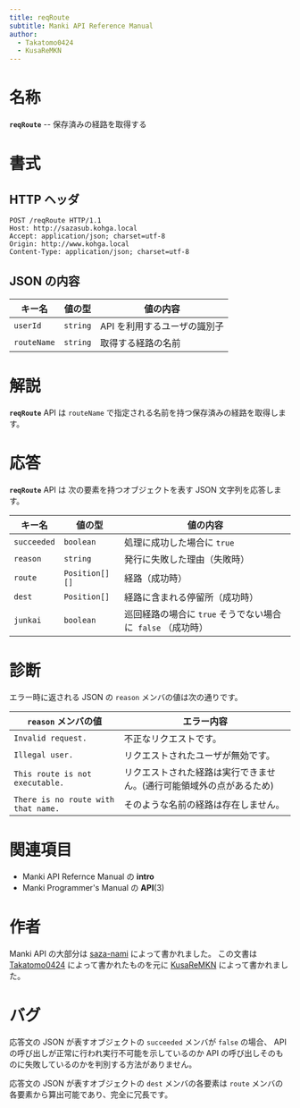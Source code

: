 ```yaml
---
title: reqRoute
subtitle: Manki API Reference Manual
author:
  - Takatomo0424
  - KusaReMKN
---
```


# 名称

**`reqRoute`** -- 保存済みの経路を取得する

# 書式

## HTTP ヘッダ

```http
POST /reqRoute HTTP/1.1
Host: http://sazasub.kohga.local
Accept: application/json; charset=utf-8
Origin: http://www.kohga.local
Content-Type: application/json; charset=utf-8
```

## JSON の内容

| キー名      | 値の型   | 値の内容                     |
| ----------- | -------- | ---------------------------- |
| `userId`    | `string` | API を利用するユーザの識別子 |
| `routeName` | `string` | 取得する経路の名前           |

# 解説

**`reqRoute`** API は
`routeName` で指定される名前を持つ保存済みの経路を取得します。

# 応答

**`reqRoute`** API は
次の要素を持つオブジェクトを表す JSON 文字列を応答します。

| キー名      | 値の型         | 値の内容                                                     |
| ----------- | -------------- | ------------------------------------------------------------ |
| `succeeded` | `boolean`      | 処理に成功した場合に `true`                                  |
| `reason`    | `string`       | 発行に失敗した理由（失敗時）                                 |
| `route`     | `Position[][]` | 経路（成功時）                                               |
| `dest`      | `Position[]`   | 経路に含まれる停留所（成功時）                               |
| `junkai`    | `boolean`      | 巡回経路の場合に `true` そうでない場合に  `false` （成功時） |

# 診断

エラー時に返される JSON の `reason` メンバの値は次の通りです。

| `reason` メンバの値                 | エラー内容                                                           |
| ----------------------------------- | -------------------------------------------------------------------- |
| `Invalid request.`                  | 不正なリクエストです。                                               |
| `Illegal user.`                     | リクエストされたユーザが無効です。                                   |
| `This route is not executable.`     | リクエストされた経路は実行できません。(通行可能領域外の点があるため) |
| `There is no route with that name.` | そのような名前の経路は存在しません。                                 |

# 関連項目

- Manki API Refernce Manual の **intro**
- Manki Programmer's Manual の **API**(3)

# 作者

Manki API の大部分は [saza-nami][saza-nami] によって書かれました。
この文書は [Takatomo0424][takatomo0424] によって書かれたものを元に
[KusaReMKN][kusaremkn] によって書かれました。

# バグ

応答文の JSON が表すオブジェクトの `succeeded` メンバが `false` の場合、
API の呼び出しが正常に行われ実行不可能を示しているのか
API の呼び出しそのものに失敗しているのかを判別する方法がありません。

応答文の JSON が表すオブジェクトの `dest` メンバの各要素は
`route` メンバの各要素から算出可能であり、完全に冗長です。

[saza-nami]: https://github.com/saza-nami
[takatomo0424]: https://github.com/Takatomo0424
[kusaremkn]: https://github.com/KusaReMKN
